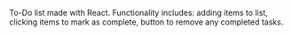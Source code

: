 To-Do list made with React. Functionality includes: adding items to list, clicking items to mark as complete, button to remove any completed tasks.
